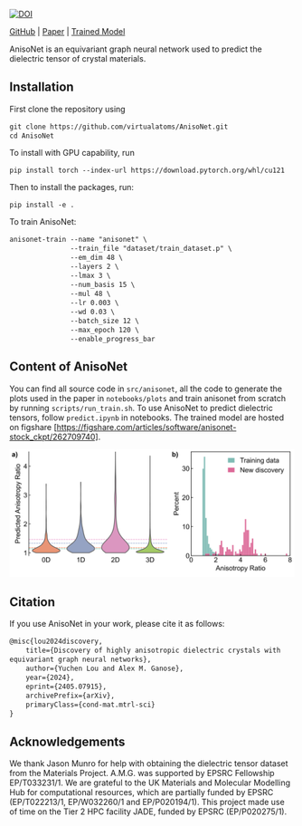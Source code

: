 [![DOI](https://zenodo.org/badge/doi/10.5281/zenodo.12734234.svg)](http://dx.doi.org/10.5281/zenodo.12734234)

[GitHub](https://github.com/virtualatoms/AnisoNet) | [Paper](https://arxiv.org/abs/2405.07915) | [Trained Model](https://figshare.com/articles/software/anisonet-stock_ckpt/26270974)


AnisoNet is an equivariant graph neural network used to predict the dielectric tensor of crystal materials.

## Installation

First clone the repository using

```
git clone https://github.com/virtualatoms/AnisoNet.git
cd AnisoNet
```

To install with GPU capability, run
```
pip install torch --index-url https://download.pytorch.org/whl/cu121
```

Then to install the packages, run:
```
pip install -e .
```

To train AnisoNet:
```
anisonet-train --name "anisonet" \
               --train_file "dataset/train_dataset.p" \
               --em_dim 48 \
               --layers 2 \
               --lmax 3 \
               --num_basis 15 \
               --mul 48 \
               --lr 0.003 \
               --wd 0.03 \
               --batch_size 12 \
               --max_epoch 120 \
               --enable_progress_bar
```


## Content of AnisoNet
You can find all source code in `src/anisonet`, all the code to generate the plots used in the paper in `notebooks/plots` and train anisonet from scratch by running `scripts/run_train.sh`. To use AnisoNet to predict dielectric tensors, follow `predict.ipynb` in notebooks. The trained model are hosted on figshare [https://figshare.com/articles/software/anisonet-stock_ckpt/262709740].

![Figure 6](notebooks/plots/readme.png "Training data vs new anisotropic discoveries")

## Citation
If you use AnisoNet in your work, please cite it as follows:
```
@misc{lou2024discovery,
    title={Discovery of highly anisotropic dielectric crystals with equivariant graph neural networks},
    author={Yuchen Lou and Alex M. Ganose},
    year={2024},
    eprint={2405.07915},
    archivePrefix={arXiv},
    primaryClass={cond-mat.mtrl-sci}
}
```

## Acknowledgements
We thank Jason Munro for help with obtaining the dielectric tensor dataset from the Materials Project. A.M.G. was supported by EPSRC Fellowship EP/T033231/1. We are grateful to the UK Materials and Molecular Modelling Hub for computational resources, which are partially funded by EPSRC (EP/T022213/1, EP/W032260/1 and EP/P020194/1). This project made use of time on the Tier 2 HPC facility JADE, funded by EPSRC (EP/P020275/1).

